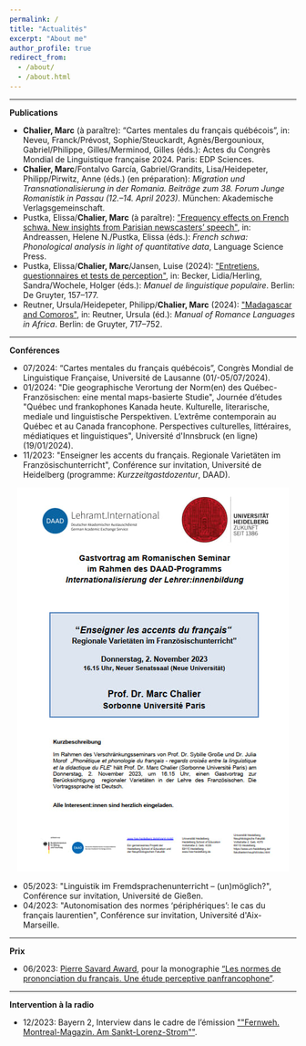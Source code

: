 ```yaml
---
permalink: /
title: "Actualités"
excerpt: "About me"
author_profile: true
redirect_from: 
  - /about/
  - /about.html
---
```


---
**Publications**

* <b>Chalier, Marc</b> (à paraître): “Cartes mentales du français québécois”, in: Neveu, Franck/Prévost, Sophie/Steuckardt, Agnès/Bergounioux, Gabriel/Philippe, Gilles/Merminod, Gilles (éds.): Actes du Congrès Mondial de Linguistique française 2024. Paris: EDP Sciences.
* <b>Chalier, Marc</b>/Fontalvo García, Gabriel/Grandits, Lisa/Heidepeter, Philipp/Pirwitz, Anne (éds.) (en préparation): <i>Migration und Transnationalisierung in der Romania. Beiträge zum 38. Forum Junge Romanistik in Passau (12.–14. April 2023)</i>. München: Akademische Verlagsgemeinschaft.
* Pustka, Elissa/<b>Chalier, Marc</b> (à paraître): <a href="https://langsci-press.org/catalog/book/401">"Frequency effects on French schwa. New insights from Parisian newscasters’ speech"</a>, in: Andreassen, Helene N./Pustka, Elissa (éds.): <i>French schwa: Phonological analysis in light of quantitative data</i>, Language Science Press.
* Pustka, Elissa/<b>Chalier, Marc</b>/Jansen, Luise (2024): <a href="https://www.degruyter.com/document/doi/10.1515/9783110489033-008/html">"Entretiens, questionnaires et tests de perception"</a>, in: Becker, Lidia/Herling, Sandra/Wochele, Holger (éds.): <i>Manuel de linguistique populaire</i>. Berlin: De Gruyter, 157–177.
* Reutner, Ursula/Heidepeter, Philipp/<b>Chalier, Marc</b> (2024): <a href="https://www.degruyter.com/document/doi/10.1515/9783110628869-032/html">"Madagascar and Comoros"</a>, in: Reutner, Ursula (éd.): <i>Manual of Romance Languages in Africa</i>. Berlin: de Gruyter, 717–752.

---
**Conférences**
* 07/2024: “Cartes mentales du français québécois”, Congrès Mondial de Linguistique Française, Université de Lausanne (01/-05/07/2024).
* 01/2024: "Die geographische Verortung der Norm(en) des Québec-Französischen: eine mental maps-basierte Studie", Journée d’études "Québec und frankophones Kanada heute. Kulturelle, literarische, mediale und linguistische Perspektiven. L’extrême contemporain au Québec et au Canada francophone. Perspectives culturelles, littéraires, médiatiques et linguistiques", Université d'Innsbruck (en ligne) (19/01/2024).
* 11/2023: "Enseigner les accents du français. Regionale Varietäten im Französischunterricht", Conférence sur invitation, Université de Heidelberg (programme: <i>Kurzzeitgastdozentur</i>, DAAD).

<center> <img src="images/Conférence_invitée_Chalier_Heidelberg_2023.jpg" /> </center>

* 05/2023: "Linguistik im Fremdsprachenunterricht – (un)möglich?", Conférence sur invitation, Université de Gießen.
* 04/2023: "Autonomisation des normes ‘périphériques’: le cas du français laurentien", Conférence sur invitation, Université d'Aix-Marseille.

---
**Prix**
* 06/2023: <a href="https://iccs-ciec.ca/pierre-savard-awards/">Pierre Savard Award</a>, pour la monographie <a href="http://www.degruyter.com/document/isbn/9783110707649/html">“Les normes de prononciation du français. Une étude perceptive panfrancophone”</a>.

---
**Intervention à la radio**
* 12/2023: Bayern 2, Interview dans le cadre de l’émission <a href="https://www.br.de/radio/bayern2/programmkalender/sendung-3949874.html">""Fernweh. Montreal-Magazin. Am Sankt-Lorenz-Strom""</a>.
